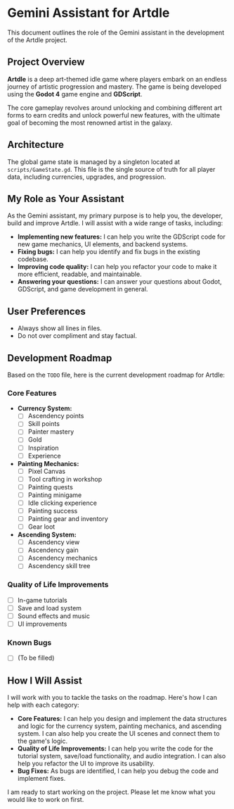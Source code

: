 # Gemini Assistant for Artdle

This document outlines the role of the Gemini assistant in the development of the Artdle project.

## Project Overview

**Artdle** is a deep art-themed idle game where players embark on an endless journey of artistic progression and mastery. The game is being developed using the **Godot 4** game engine and **GDScript**.

The core gameplay revolves around unlocking and combining different art forms to earn credits and unlock powerful new features, with the ultimate goal of becoming the most renowned artist in the galaxy.

## Architecture

The global game state is managed by a singleton located at `scripts/GameState.gd`. This file is the single source of truth for all player data, including currencies, upgrades, and progression.

## My Role as Your Assistant

As the Gemini assistant, my primary purpose is to help you, the developer, build and improve Artdle. I will assist with a wide range of tasks, including:

*   **Implementing new features:** I can help you write the GDScript code for new game mechanics, UI elements, and backend systems.
*   **Fixing bugs:** I can help you identify and fix bugs in the existing codebase.
*   **Improving code quality:** I can help you refactor your code to make it more efficient, readable, and maintainable.
*   **Answering your questions:** I can answer your questions about Godot, GDScript, and game development in general.

## User Preferences

*   Always show all lines in files.
*   Do not over compliment and stay factual.

## Development Roadmap

Based on the `TODO` file, here is the current development roadmap for Artdle:

### Core Features

*   **Currency System:**
    *   [ ] Ascendency points
    *   [ ] Skill points
    *   [ ] Painter mastery
    *   [ ] Gold
    *   [ ] Inspiration
    *   [ ] Experience
*   **Painting Mechanics:**
    *   [ ] Pixel Canvas
    *   [ ] Tool crafting in workshop
    *   [ ] Painting quests
    *   [ ] Painting minigame
    *   [ ] Idle clicking experience
    *   [ ] Painting success
    *   [ ] Painting gear and inventory
    *   [ ] Gear loot
*   **Ascending System:**
    *   [ ] Ascendency view
    *   [ ] Ascendency gain
    *   [ ] Ascendency mechanics
    *   [ ] Ascendency skill tree

### Quality of Life Improvements

*   [ ] In-game tutorials
*   [ ] Save and load system
*   [ ] Sound effects and music
*   [ ] UI improvements

### Known Bugs

*   [ ] (To be filled)

## How I Will Assist

I will work with you to tackle the tasks on the roadmap. Here's how I can help with each category:

*   **Core Features:** I can help you design and implement the data structures and logic for the currency system, painting mechanics, and ascending system. I can also help you create the UI scenes and connect them to the game's logic.
*   **Quality of Life Improvements:** I can help you write the code for the tutorial system, save/load functionality, and audio integration. I can also help you refactor the UI to improve its usability.
*   **Bug Fixes:** As bugs are identified, I can help you debug the code and implement fixes.

I am ready to start working on the project. Please let me know what you would like to work on first.